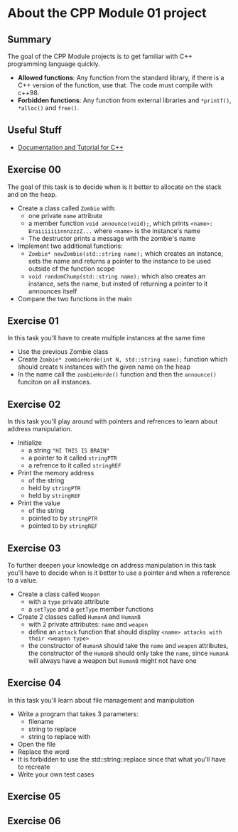 # About the CPP Module 01 project

## Summary
The goal of the CPP Module projects is to get familiar with C++ programming language quickly.
- **Allowed functions**: Any function from the standard library, if there is a C++ version of the function, use that. The code must compile with c++98.
- **Forbidden functions**: Any function from external libraries and `*printf()`, `*alloc()` and `free()`.

## Useful Stuff
- [Documentation and Tutorial for C++](https://cplusplus.com/doc/tutorial/)

## Exercise 00
The goal of this task is to decide when is it better to allocate on the stack and on the heap.
- Create a class called `Zombie` with:
	- one private `name` attribute
	- a member function `void announce(void);`, which prints `<name>: BraiiiiiiinnnzzzZ...` where `<name>` is the instance's name
	- The destructor prints a message with the zombie's name
- Implement two additional functions:
	- `Zombie* newZombie(std::string name);` which creates an instance, sets the name and returns a pointer to the instance to be used outside of the function scope
	- `void randomChump(std::string name);` which also creates an instance, sets the name, but insted of returning a pointer to it announces itself
- Compare the two functions in the main

## Exercise 01
In this task you'll have to create multiple instances at the same time
- Use the previous Zombie class
- Create `Zombie* zombieHorde(int N, std::string name);` function which should create `N` instances with the given name on the heap
- In the name call the `zombieHorde()` function and then the `announce()` funciton on all instances.

## Exercise 02
In this task you'll play around with pointers and refrences to learn about address manipulation.
- Initialize
	- a string `"HI THIS IS BRAIN"`
	- a pointer to it called `stringPTR`
	- a refrence to it called `stringREF`
- Print the memory address
	- of the string
	- held by `stringPTR`
	- held by `stringREF`
- Print the value
	- of the string
	- pointed to by `stringPTR`
	- pointed to by `stringREF`

## Exercise 03
To further deepen your knowledge on address manipulation in this task you'll have to decide when is it better to use a pointer and when a reference to a value.
- Create a class called `Weapon`
	- with a `type` private attribute
	- a `setType` and a `getType` member functions
- Create 2 classes called `HumanA` and `HumanB`
	- with 2 private attributes: `name` and `weapon`
	- define an `attack` function that should display `<name> attacks with their <weapon type>`
	- the constructor of `HumanA` should take the `name` and `weapon` attributes, the constructor of the `HumanB` should only take the `name`, since `HumanA` will always have a weapon but `HumanB` might not have one

## Exercise 04
In this task you'll learn about file management and manipulation
- Write a program that takes 3 parameters: 
	- filename
	- string to replace
	- string to replace with
- Open the file
- Replace the word
- It is forbidden to use the std::string::replace since that what you'll have to recreate
- Write your own test cases

## Exercise 05

## Exercise 06

